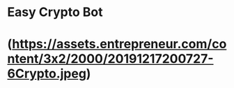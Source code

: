 # Easy Crypto Bot

# (https://assets.entrepreneur.com/content/3x2/2000/20191217200727-6Crypto.jpeg)
